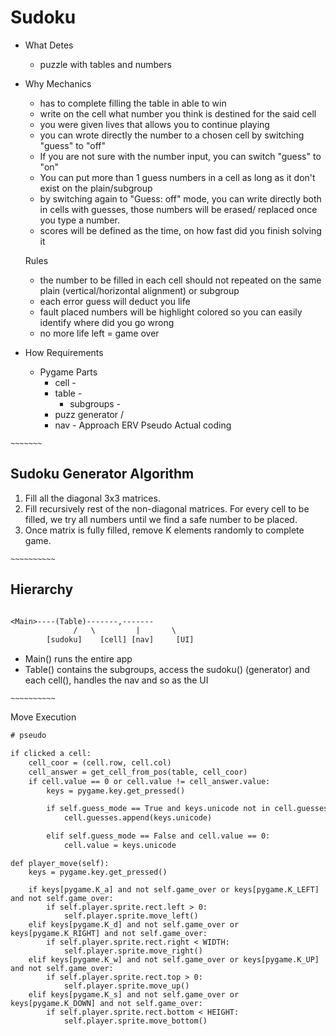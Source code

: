 # Sudoku

- What
	Detes
	- puzzle with tables and numbers

- Why
	Mechanics
	- has to complete filling the table in able to win
	- write on the cell what number you think is destined for the said cell
	- you were given lives that allows you to continue playing
	- you can wrote directly the number to  a chosen cell by switching "guess" to "off"
	- If you are not sure with the number input, you can switch "guess" to "on"
	- You can put more than 1 guess numbers in a cell as long as it don't exist on the plain/subgroup
	- by switching again to "Guess: off" mode, you can write directly both in cells with guesses, those numbers will be erased/ replaced once you type a number.
	- scores will be defined as the time, on how fast did you finish solving it

	Rules
	- the number to be filled in each cell should not repeated on the same plain (vertical/horizontal alignment) or subgroup
	- each error guess will deduct you life
	- fault placed numbers will be highlight colored so you can easily identify where did you go wrong
	- no more life left = game over

- How
	Requirements
	- Pygame
		Parts
		- cell 				-
		- table 				-
			- subgroups		-
		- puzz generator	/
		- nav					-
	Approach
	ERV
	Pseudo
	Actual coding



`~~~~~~~`

## Sudoku Generator Algorithm
1. Fill all the diagonal 3x3 matrices.
2. Fill recursively rest of the non-diagonal matrices. For every cell to be filled, we try all numbers until we find a safe number to be placed.  
3. Once matrix is fully filled, remove K elements
   randomly to complete game.

`~~~~~~~~~~`

## Hierarchy
```txt

<Main>----(Table)-------,-------
			  /   \			|       \
		[sudoku]	[cell] [nav]	 [UI]

```
- Main() runs the entire app
- Table() contains the subgroups, access the sudoku() (generator) and each cell(), handles the nav and so as the UI

`~~~~~~~~~~`

Move Execution
```txt
# pseudo

if clicked a cell:
	cell_coor = (cell.row, cell.col)
	cell_answer = get_cell_from_pos(table, cell_coor)
	if cell.value == 0 or cell.value != cell_answer.value:
		keys = pygame.key.get_pressed()

		if self.guess_mode == True and keys.unicode not in cell.guesses:
			cell.guesses.append(keys.unicode)

		elif self.guess_mode == False and cell.value == 0:
			cell.value = keys.unicode

```
	def player_move(self):
		keys = pygame.key.get_pressed()

		if keys[pygame.K_a] and not self.game_over or keys[pygame.K_LEFT] and not self.game_over:
			if self.player.sprite.rect.left > 0:
				self.player.sprite.move_left()
		elif keys[pygame.K_d] and not self.game_over or keys[pygame.K_RIGHT] and not self.game_over:
			if self.player.sprite.rect.right < WIDTH:
				self.player.sprite.move_right()
		elif keys[pygame.K_w] and not self.game_over or keys[pygame.K_UP] and not self.game_over:
			if self.player.sprite.rect.top > 0:
				self.player.sprite.move_up()		
		elif keys[pygame.K_s] and not self.game_over or keys[pygame.K_DOWN] and not self.game_over:
			if self.player.sprite.rect.bottom < HEIGHT:
				self.player.sprite.move_bottom()
